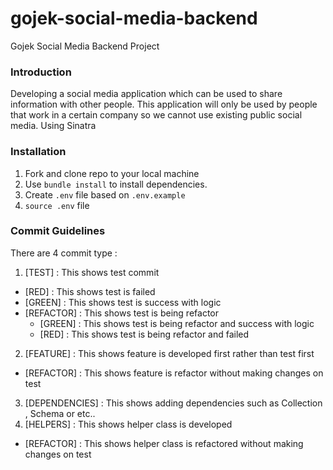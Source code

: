 # gojek-social-media-backend
Gojek Social Media Backend Project

### Introduction

Developing a social media application which can be used to share information with other people. This application will only be used by people that work in a certain company so we cannot use existing public social media. Using Sinatra

### Installation

1. Fork and clone repo to your local machine
2. Use `bundle install` to install dependencies.
3. Create `.env` file based on `.env.example`
4. `source .env` file

### Commit Guidelines

There are 4 commit type :
1. [TEST] : This shows test commit
  - [RED] : This shows test is failed
  - [GREEN] : This shows test is success with logic
  - [REFACTOR] : This shows test is being refactor
    - [GREEN] : This shows test is being refactor and success with logic
    - [RED] : This shows test is being refactor and failed
2. [FEATURE] : This shows feature is developed first rather than test first
  - [REFACTOR] : This shows feature is refactor without making changes on test
3. [DEPENDENCIES] : This shows adding dependencies such as Collection , Schema or etc..
4. [HELPERS] : This shows helper class is developed
  - [REFACTOR] : This shows helper class is refactored without making changes on test

